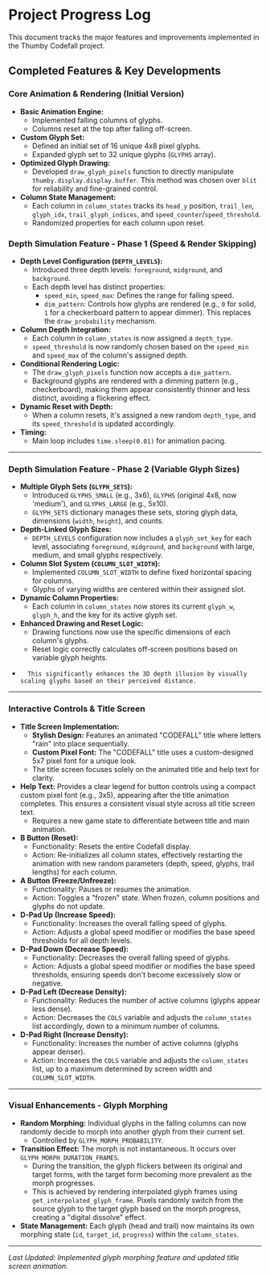 # Project Progress Log

This document tracks the major features and improvements implemented in the Thumby Codefall project.

## Completed Features & Key Developments

### Core Animation & Rendering (Initial Version)

*   **Basic Animation Engine:**
    *   Implemented falling columns of glyphs.
    *   Columns reset at the top after falling off-screen.
*   **Custom Glyph Set:**
    *   Defined an initial set of 16 unique 4x8 pixel glyphs.
    *   Expanded glyph set to 32 unique glyphs (`GLYPHS` array).
*   **Optimized Glyph Drawing:**
    *   Developed `draw_glyph_pixels` function to directly manipulate `thumby.display.display.buffer`. This method was chosen over `blit` for reliability and fine-grained control.
*   **Column State Management:**
    *   Each column in `column_states` tracks its `head_y` position, `trail_len`, `glyph_idx`, `trail_glyph_indices`, and `speed_counter`/`speed_threshold`.
    *   Randomized properties for each column upon reset.

### Depth Simulation Feature - Phase 1 (Speed & Render Skipping)

*   **Depth Level Configuration (`DEPTH_LEVELS`):**
    *   Introduced three depth levels: `foreground`, `midground`, and `background`.
    *   Each depth level has distinct properties:
        *   `speed_min`, `speed_max`: Defines the range for falling speed.
        *   `dim_pattern`: Controls how glyphs are rendered (e.g., `0` for solid, `1` for a checkerboard pattern to appear dimmer). This replaces the `draw_probability` mechanism.
*   **Column Depth Integration:**
    *   Each column in `column_states` is now assigned a `depth_type`.
    *   `speed_threshold` is now randomly chosen based on the `speed_min` and `speed_max` of the column's assigned depth.
*   **Conditional Rendering Logic:**
    *   The `draw_glyph_pixels` function now accepts a `dim_pattern`.
    *   Background glyphs are rendered with a dimming pattern (e.g., checkerboard), making them appear consistently thinner and less distinct, avoiding a flickering effect.
*   **Dynamic Reset with Depth:**
    *   When a column resets, it's assigned a new random `depth_type`, and its `speed_threshold` is updated accordingly.
*   **Timing:**
    *   Main loop includes `time.sleep(0.01)` for animation pacing.

---

### Depth Simulation Feature - Phase 2 (Variable Glyph Sizes)

*   **Multiple Glyph Sets (`GLYPH_SETS`):**
    *   Introduced `GLYPHS_SMALL` (e.g., 3x6), `GLYPHS` (original 4x8, now 'medium'), and `GLYPHS_LARGE` (e.g., 5x10).
    *   `GLYPH_SETS` dictionary manages these sets, storing glyph data, dimensions (`width`, `height`), and counts.
*   **Depth-Linked Glyph Sizes:**
    *   `DEPTH_LEVELS` configuration now includes a `glyph_set_key` for each level, associating `foreground`, `midground`, and `background` with large, medium, and small glyphs respectively.
*   **Column Slot System (`COLUMN_SLOT_WIDTH`):**
    *   Implemented `COLUMN_SLOT_WIDTH` to define fixed horizontal spacing for columns.
    *   Glyphs of varying widths are centered within their assigned slot.
*   **Dynamic Column Properties:**
    *   Each column in `column_states` now stores its current `glyph_w`, `glyph_h`, and the key for its active glyph set.
*   **Enhanced Drawing and Reset Logic:**
    *   Drawing functions now use the specific dimensions of each column's glyphs.
    *   Reset logic correctly calculates off-screen positions based on variable glyph heights.
*       This significantly enhances the 3D depth illusion by visually scaling glyphs based on their perceived distance.

---
### Interactive Controls & Title Screen

*   **Title Screen Implementation:**
    *   **Stylish Design:** Features an animated "CODEFALL" title where letters "rain" into place sequentially.
    *   **Custom Pixel Font:** The "CODEFALL" title uses a custom-designed 5x7 pixel font for a unique look.
    *   The title screen focuses solely on the animated title and help text for clarity.
*   **Help Text:** Provides a clear legend for button controls using a compact custom pixel font (e.g., 3x5), appearing after the title animation completes. This ensures a consistent visual style across all title screen text.
    *   Requires a new game state to differentiate between title and main animation.
*   **B Button (Reset):**
    *   Functionality: Resets the entire Codefall display.
    *   Action: Re-initializes all column states, effectively restarting the animation with new random parameters (depth, speed, glyphs, trail lengths) for each column.
*   **A Button (Freeze/Unfreeze):**
    *   Functionality: Pauses or resumes the animation.
    *   Action: Toggles a "frozen" state. When frozen, column positions and glyphs do not update.
*   **D-Pad Up (Increase Speed):**
    *   Functionality: Increases the overall falling speed of glyphs.
    *   Action: Adjusts a global speed modifier or modifies the base speed thresholds for all depth levels.
*   **D-Pad Down (Decrease Speed):**
    *   Functionality: Decreases the overall falling speed of glyphs.
    *   Action: Adjusts a global speed modifier or modifies the base speed thresholds, ensuring speeds don't become excessively slow or negative.
*   **D-Pad Left (Decrease Density):**
    *   Functionality: Reduces the number of active columns (glyphs appear less dense).
    *   Action: Decreases the `COLS` variable and adjusts the `column_states` list accordingly, down to a minimum number of columns.
*   **D-Pad Right (Increase Density):**
    *   Functionality: Increases the number of active columns (glyphs appear denser).
    *   Action: Increases the `COLS` variable and adjusts the `column_states` list, up to a maximum determined by screen width and `COLUMN_SLOT_WIDTH`.
---
### Visual Enhancements - Glyph Morphing

*   **Random Morphing:** Individual glyphs in the falling columns can now randomly decide to morph into another glyph from their current set.
    *   Controlled by `GLYPH_MORPH_PROBABILITY`.
*   **Transition Effect:** The morph is not instantaneous. It occurs over `GLYPH_MORPH_DURATION_FRAMES`.
    *   During the transition, the glyph flickers between its original and target forms, with the target form becoming more prevalent as the morph progresses.
    *   This is achieved by rendering interpolated glyph frames using `get_interpolated_glyph_frame`. Pixels randomly switch from the source glyph to the target glyph based on the morph progress, creating a "digital dissolve" effect.
*   **State Management:** Each glyph (head and trail) now maintains its own morphing state (`id`, `target_id`, `progress`) within the `column_states`.

---
*Last Updated: Implemented glyph morphing feature and updated title screen animation.*